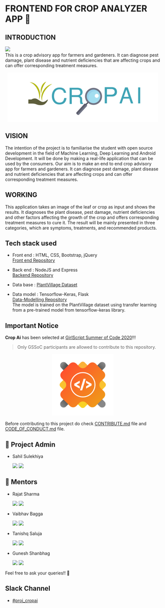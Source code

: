 # FRONTEND FOR CROP ANALYZER APP :fallen_leaf:

## INTRODUCTION

[<img src="https://img.shields.io/badge/GSSOC-20-orange?style=for-the-badge">](https://www.gssoc.tech/)<br />
This is a crop advisory app for farmers and gardeners. It can diagnose pest damage, plant disease and nutrient deficiencies that are affecting crops and can offer corresponding treatment measures.

<p align="center">
  <img width="488" height="161" src="../designs/logo-designs/cropAi-logo-croped.png">
</p>

## VISION

The intention of the project is to familiarise the student with open source development in the field of Machine Learning, Deep Learning and Android Development. It will be done by making a real-life application that can be used by the consumers. Our aim is to make an end to end crop advisory app for farmers and gardeners. It can diagnose pest damage, plant disease and nutrient deficiencies that are affecting crops and can offer corresponding treatment measures.

## WORKING

This application takes an image of the leaf or crop as input and shows the results. It diagnoses the plant disease, pest damage, nutrient deficiencies and other factors affecting the growth of the crop and offers corresponding treatment measures to cure it. The result will be mainly presented in three categories, which are symptoms, treatments, and recommended products.

## Tech stack used

- Front end : HTML, CSS, Bootstrap, jQuery\
  [Front end Repository](https://github.com/CropAi/Frontend)
  <br />

- Back end : NodeJS and Express\
  [Backend Repository](https://github.com/CropAi/Backend.git)
  <br />

- Data base : [PlantVillage Dataset](https://www.kaggle.com/emmarex/plantdisease)
  <br />

- Data model : Tensorflow-Keras, Flask\
  [Data-Modelling Repository](https://github.com/CropAi/Data-Modeling.git)
  <br/>
  The model is trained on the PlantVillage dataset using transfer learning from a pre-trained model from tensorflow-keras library.

## Important Notice

**Crop Ai** has been selected at [GirlScript Summer of Code 2020](https://www.gssoc.tech/)!!!

> Only GSSoC participants are allowed to contribute to this repository.

<p align="center">
  <img width="200" height="200" src="../designs/logo-designs/gssoc-logo.png">
</p>

Before contributing to this project do check [CONTRIBUTE.md](./CONTRIBUTE.md) file and [CODE_OF_CONDUCT.md](./CODE_OF_CONDUCT.md) file.

## 👨 Project Admin

- Sahil Sulekhiya <p>[<img src="https://img.icons8.com/windows/32/000000/github-2.png" display = "inline-block">](https://github.com/Sulekhiya) [<img src="https://img.icons8.com/color/48/000000/linkedin-2.png" display = "inline-block">](https://www.linkedin.com/in/sulekhiya/)</p>

## 👬  Mentors

- Rajat Sharma  <p>[<img src="https://img.icons8.com/windows/32/000000/github-2.png" display = "inline-block">](https://github.com/rajats98) [<img src="https://img.icons8.com/ios-glyphs/30/000000/linkedin-2.png"/>](https://www.linkedin.com/in/rajatsharmadtu/)</p>
- Vaibhav Bagga    <p>[<img src="https://img.icons8.com/windows/32/000000/github-2.png" display = "inline-block">](https://github.com/vaibagga) [<img src="https://img.icons8.com/ios-glyphs/30/000000/linkedin-2.png"/>](https://www.linkedin.com/in/vaibhav-bagga-471106149/)</p> 
- Tanishq Saluja   <p>[<img src="https://img.icons8.com/windows/32/000000/github-2.png" display = "inline-block">](https://github.com/tanishq9) [<img src="https://img.icons8.com/ios-glyphs/30/000000/linkedin-2.png"/>](https://www.linkedin.com/in/tanishqsaluja/)</p>
- Gunesh Shanbhag    <p>[<img src="https://img.icons8.com/windows/32/000000/github-2.png" display = "inline-block">](https://github.com/gshanbhag525) [<img src="https://img.icons8.com/ios-glyphs/30/000000/linkedin-2.png"/>](https://www.linkedin.com/in/gunesh-shanbhag525/)</p>

Feel free to ask your queries!! 🙌


## Slack Channel

- [#proj_cropai](https://gssoc20.slack.com/messages/proj_cropai)
